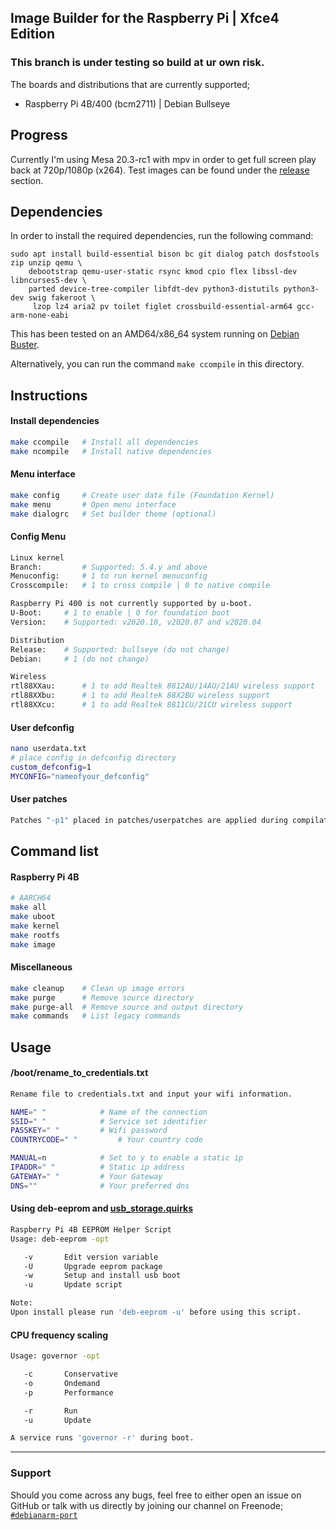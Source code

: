 ## Image Builder for the Raspberry Pi | Xfce4 Edition
### This branch is under testing so build at ur own risk.

The boards and distributions that are currently supported;
* Raspberry Pi 4B/400 (bcm2711) | Debian Bullseye

## Progress
Currently I'm using Mesa 20.3-rc1 with mpv in order to get full screen play back at 720p/1080p (x264). Test images can be
found under the [release](https://github.com/pyavitz/rpi-img-builder/releases/tag/images) section.

## Dependencies

In order to install the required dependencies, run the following command:

```
sudo apt install build-essential bison bc git dialog patch dosfstools zip unzip qemu \
	debootstrap qemu-user-static rsync kmod cpio flex libssl-dev libncurses5-dev \
	parted device-tree-compiler libfdt-dev python3-distutils python3-dev swig fakeroot \
	 lzop lz4 aria2 pv toilet figlet crossbuild-essential-arm64 gcc-arm-none-eabi
```

This has been tested on an AMD64/x86_64 system running on [Debian Buster](https://www.debian.org/releases/buster/debian-installer/).

Alternatively, you can run the command `make ccompile` in this directory.

## Instructions

#### Install dependencies

```sh
make ccompile	# Install all dependencies
make ncompile	# Install native dependencies
```

#### Menu interface

```sh
make config     # Create user data file (Foundation Kernel)
make menu       # Open menu interface
make dialogrc   # Set builder theme (optional)
```

#### Config Menu

```sh
Linux kernel
Branch:         # Supported: 5.4.y and above
Menuconfig:     # 1 to run kernel menuconfig
Crosscompile:   # 1 to cross compile | 0 to native compile

Raspberry Pi 400 is not currently supported by u-boot.
U-Boot:		# 1 to enable | 0 for foundation boot
Version:	# Supported: v2020.10, v2020.07 and v2020.04

Distribution
Release:	# Supported: bullseye (do not change)
Debian:		# 1 (do not change)

Wireless
rtl88XXau:      # 1 to add Realtek 8812AU/14AU/21AU wireless support
rtl88XXbu:      # 1 to add Realtek 88X2BU wireless support
rtl88XXcu:      # 1 to add Realtek 8811CU/21CU wireless support
```
#### User defconfig

```sh
nano userdata.txt
# place config in defconfig directory
custom_defconfig=1
MYCONFIG="nameofyour_defconfig"
```

#### User patches

```sh
Patches "-p1" placed in patches/userpatches are applied during compilation.
```

## Command list

#### Raspberry Pi 4B

```sh
# AARCH64
make all
make uboot
make kernel
make rootfs
make image
```
#### Miscellaneous

```sh
make cleanup    # Clean up image errors
make purge      # Remove source directory
make purge-all  # Remove source and output directory
make commands   # List legacy commands
```

## Usage

#### /boot/rename_to_credentials.txt
```sh
Rename file to credentials.txt and input your wifi information.

NAME=" "			# Name of the connection
SSID=" "			# Service set identifier
PASSKEY=" "			# Wifi password
COUNTRYCODE=" "			# Your country code

MANUAL=n			# Set to y to enable a static ip
IPADDR=" "			# Static ip address
GATEWAY=" "			# Your Gateway
DNS=""				# Your preferred dns

```

#### Using deb-eeprom and [usb_storage.quirks](https://github.com/pyavitz/rpi-img-builder/issues/17)

```sh
Raspberry Pi 4B EEPROM Helper Script
Usage: deb-eeprom -opt

   -v       Edit version variable
   -U       Upgrade eeprom package
   -w       Setup and install usb boot
   -u       Update script

Note:
Upon install please run 'deb-eeprom -u' before using this script.
```

#### CPU frequency scaling
```sh
Usage: governor -opt

   -c       Conservative
   -o       Ondemand
   -p       Performance

   -r       Run
   -u       Update

A service runs 'governor -r' during boot.
```

---

### Support

Should you come across any bugs, feel free to either open an issue on GitHub or talk with us directly by joining our channel on Freenode; [`#debianarm-port`](irc://irc.freenode.net/#debianarm-port)
